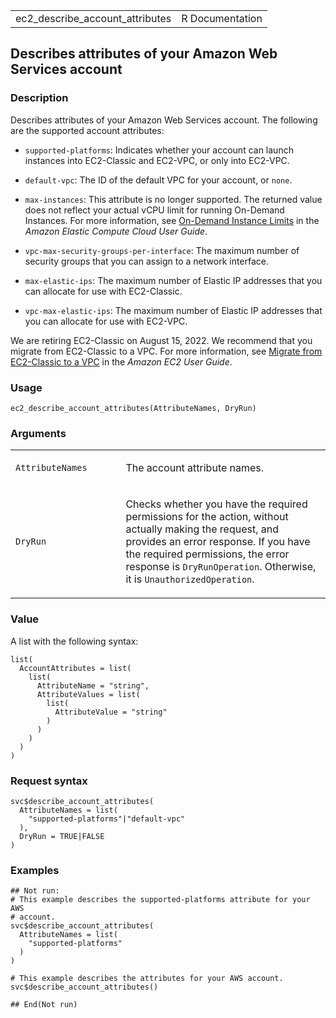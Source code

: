 <table style="width: 100%;">
<tbody>
<tr class="odd">
<td>ec2_describe_account_attributes</td>
<td style="text-align: right;">R Documentation</td>
</tr>
</tbody>
</table>

## Describes attributes of your Amazon Web Services account

### Description

Describes attributes of your Amazon Web Services account. The following
are the supported account attributes:

-   `supported-platforms`: Indicates whether your account can launch
    instances into EC2-Classic and EC2-VPC, or only into EC2-VPC.

-   `default-vpc`: The ID of the default VPC for your account, or
    `none`.

-   `max-instances`: This attribute is no longer supported. The returned
    value does not reflect your actual vCPU limit for running On-Demand
    Instances. For more information, see [On-Demand Instance
    Limits](https://docs.aws.amazon.com/AWSEC2/latest/UserGuide/ec2-on-demand-instances.html#ec2-on-demand-instances-limits)
    in the *Amazon Elastic Compute Cloud User Guide*.

-   `vpc-max-security-groups-per-interface`: The maximum number of
    security groups that you can assign to a network interface.

-   `max-elastic-ips`: The maximum number of Elastic IP addresses that
    you can allocate for use with EC2-Classic.

-   `vpc-max-elastic-ips`: The maximum number of Elastic IP addresses
    that you can allocate for use with EC2-VPC.

We are retiring EC2-Classic on August 15, 2022. We recommend that you
migrate from EC2-Classic to a VPC. For more information, see [Migrate
from EC2-Classic to a
VPC](https://docs.aws.amazon.com/AWSEC2/latest/UserGuide/vpc-migrate.html)
in the *Amazon EC2 User Guide*.

### Usage

    ec2_describe_account_attributes(AttributeNames, DryRun)

### Arguments

<table>
<colgroup>
<col style="width: 35%" />
<col style="width: 65%" />
</colgroup>
<tbody>
<tr class="odd">
<td><code
id="ec2_describe_account_attributes_:_AttributeNames">AttributeNames</code></td>
<td><p>The account attribute names.</p></td>
</tr>
<tr class="even">
<td><code
id="ec2_describe_account_attributes_:_DryRun">DryRun</code></td>
<td><p>Checks whether you have the required permissions for the action,
without actually making the request, and provides an error response. If
you have the required permissions, the error response is
<code>DryRunOperation</code>. Otherwise, it is
<code>UnauthorizedOperation</code>.</p></td>
</tr>
</tbody>
</table>

### Value

A list with the following syntax:

    list(
      AccountAttributes = list(
        list(
          AttributeName = "string",
          AttributeValues = list(
            list(
              AttributeValue = "string"
            )
          )
        )
      )
    )

### Request syntax

    svc$describe_account_attributes(
      AttributeNames = list(
        "supported-platforms"|"default-vpc"
      ),
      DryRun = TRUE|FALSE
    )

### Examples

    ## Not run: 
    # This example describes the supported-platforms attribute for your AWS
    # account.
    svc$describe_account_attributes(
      AttributeNames = list(
        "supported-platforms"
      )
    )

    # This example describes the attributes for your AWS account.
    svc$describe_account_attributes()

    ## End(Not run)
